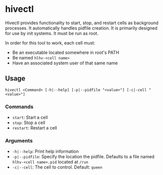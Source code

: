 # hivectl

Hivectl provides functionality to start, stop, and restart cells as background
processes. It automatically handles pidfile creation. It is primarily designed
for use by init systems. It must be run as root.

In order for this tool to work, each cell must:

- Be an executable located somewhere in root's PATH
- Be named `hlhv-<cell name>`
- Have an associated system user of that same name

## Usage

`hivectl <Command> [-h|--help] [-p|--pidfile "<value>"] [-c|-cell "<value>"]`

### Commands

- `start`: Start a cell
- `stop`: Stop a cell
- `restart`: Restart a cell

### Arguments

- `-h|--help`: Print help information
- `-p|--pidfile`: Specify the location the pidfile. Defaults to a file named
   `hlhv-<cell name>.pid` located at `/run`
- `-c|--cell`: The cell to control. Default: `queen`
